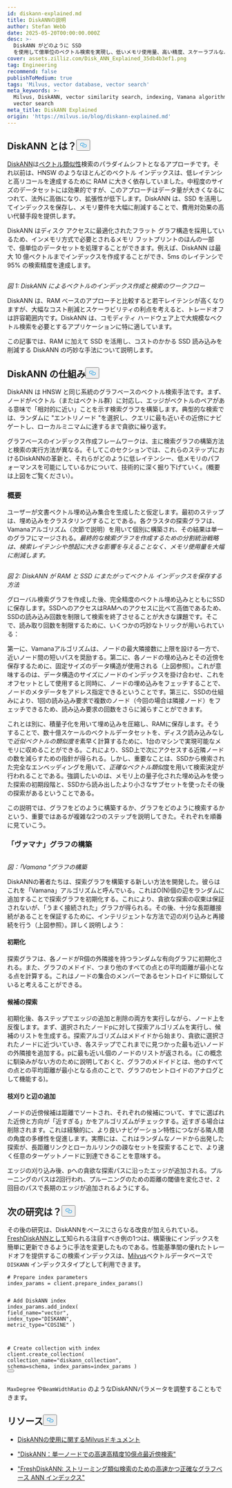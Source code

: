 ```yaml
---
id: diskann-explained.md
title: DiskANNの説明
author: Stefan Webb
date: 2025-05-20T00:00:00.000Z
desc: >-
  DiskANN がどのように SSD
  を使用して億単位のベクトル検索を実現し、低いメモリ使用量、高い精度、スケーラブルなパフォーマンスを両立させているかをご覧ください。
cover: assets.zilliz.com/Disk_ANN_Explained_35db4b3ef1.png
tag: Engineering
recommend: false
publishToMedium: true
tags: 'Milvus, vector database, vector search'
meta_keywords: >-
  Milvus, DiskANN, vector similarity search, indexing, Vamana algorithm, disk
  vector search
meta_title: DiskANN Explained
origin: 'https://milvus.io/blog/diskann-explained.md'
---
```

<h2 id="What-is-DiskANN" class="common-anchor-header">DiskANN とは？<button data-href="#What-is-DiskANN" class="anchor-icon" translate="no">
      <svg translate="no"
        aria-hidden="true"
        focusable="false"
        height="20"
        version="1.1"
        viewBox="0 0 16 16"
        width="16"
      >
        <path
          fill="#0092E4"
          fill-rule="evenodd"
          d="M4 9h1v1H4c-1.5 0-3-1.69-3-3.5S2.55 3 4 3h4c1.45 0 3 1.69 3 3.5 0 1.41-.91 2.72-2 3.25V8.59c.58-.45 1-1.27 1-2.09C10 5.22 8.98 4 8 4H4c-.98 0-2 1.22-2 2.5S3 9 4 9zm9-3h-1v1h1c1 0 2 1.22 2 2.5S13.98 12 13 12H9c-.98 0-2-1.22-2-2.5 0-.83.42-1.64 1-2.09V6.25c-1.09.53-2 1.84-2 3.25C6 11.31 7.55 13 9 13h4c1.45 0 3-1.69 3-3.5S14.5 6 13 6z"
        ></path>
      </svg>
    </button></h2><p><a href="https://github.com/microsoft/DiskANN">DiskANN</a>は<a href="https://zilliz.com/learn/vector-similarity-search">ベクトル類似性</a>検索のパラダイムシフトとなるアプローチです。それ以前は、HNSW のようなほとんどのベクトル インデックスは、低レイテンシと高リコールを達成するために RAM に大きく依存していました。中程度のサイズのデータセットには効果的ですが、このアプローチはデータ量が大きくなるにつれて、法外に高価になり、拡張性が低下します。DiskANN は、SSD を活用してインデックスを保存し、メモリ要件を大幅に削減することで、費用対効果の高い代替手段を提供します。</p>
<p>DiskANN はディスク アクセスに最適化されたフラット グラフ構造を採用しているため、インメモリ方式で必要とされるメモリ フットプリントのほんの一部で、億単位のデータセットを処理することができます。例えば、DiskANN は最大 10 億ベクトルまでインデックスを作成することができ、5ms のレイテンシで 95% の検索精度を達成します。</p>
<p>
  <span class="img-wrapper">
    <img translate="no" src="https://assets.zilliz.com/Vector_indexing_and_search_workflow_with_Disk_ANN_41cdf33652.png" alt="" class="doc-image" id="" />
    <span></span>
  </span>
</p>
<p><em>図 1: DiskANN によるベクトルのインデックス作成と検索のワークフロー</em></p>
<p>DiskANN は、RAM ベースのアプローチと比較すると若干レイテンシが高くなりますが、大幅なコスト削減とスケーラビリティの利点を考えると、トレードオフは許容範囲内です。DiskANN は、コモディティ ハードウェア上で大規模なベクトル検索を必要とするアプリケーションに特に適しています。</p>
<p>この記事では、RAM に加えて SSD を活用し、コストのかかる SSD 読み込みを削減する DiskANN の巧妙な手法について説明します。</p>
<h2 id="How-Does-DiskANN-Work" class="common-anchor-header">DiskANN の仕組み<button data-href="#How-Does-DiskANN-Work" class="anchor-icon" translate="no">
      <svg translate="no"
        aria-hidden="true"
        focusable="false"
        height="20"
        version="1.1"
        viewBox="0 0 16 16"
        width="16"
      >
        <path
          fill="#0092E4"
          fill-rule="evenodd"
          d="M4 9h1v1H4c-1.5 0-3-1.69-3-3.5S2.55 3 4 3h4c1.45 0 3 1.69 3 3.5 0 1.41-.91 2.72-2 3.25V8.59c.58-.45 1-1.27 1-2.09C10 5.22 8.98 4 8 4H4c-.98 0-2 1.22-2 2.5S3 9 4 9zm9-3h-1v1h1c1 0 2 1.22 2 2.5S13.98 12 13 12H9c-.98 0-2-1.22-2-2.5 0-.83.42-1.64 1-2.09V6.25c-1.09.53-2 1.84-2 3.25C6 11.31 7.55 13 9 13h4c1.45 0 3-1.69 3-3.5S14.5 6 13 6z"
        ></path>
      </svg>
    </button></h2><p>DiskANN は HNSW と同じ系統のグラフベースのベクトル検索手法です。まず、ノードがベクトル（またはベクトル群）に対応し、エッジがベクトルのペアがある意味で「相対的に近い」ことを示す検索グラフを構築します。典型的な検索では、ランダムに "エントリノード "を選択し、クエリに最も近いその近傍にナビゲートし、ローカルミニマムに達するまで貪欲に繰り返す。</p>
<p>グラフベースのインデックス作成フレームワークは、主に検索グラフの構築方法と検索の実行方法が異なる。そしてこのセクションでは、これらのステップにおけるDiskANNの革新と、それらがどのように低レイテンシー、低メモリのパフォーマンスを可能にしているかについて、技術的に深く掘り下げていく。(概要は上図をご覧ください）。</p>
<h3 id="An-Overview" class="common-anchor-header">概要</h3><p>ユーザーが文書ベクトル埋め込み集合を生成したと仮定します。最初のステップは、埋め込みをクラスタリングすることである。各クラスタの探索グラフは、Vamanaアルゴリズム（次節で説明）を用いて個別に構築され、その結果は単一のグラフにマージされる。<em>最終的な検索グラフを作成するための分割統治戦略は、検索レイテンシや想起に大きな影響を与えることなく、メモリ使用量を大幅に削減します。</em></p>
<p>
  <span class="img-wrapper">
    <img translate="no" src="https://assets.zilliz.com/How_Disk_ANN_stores_vector_index_across_RAM_and_SSD_d6564b087f.jpg" alt="" class="doc-image" id="" />
    <span></span>
  </span>
</p>
<p><em>図 2: DiskANN が RAM と SSD にまたがってベクトル インデックスを保存する方法</em></p>
<p>グローバル検索グラフを作成した後、完全精度のベクトル埋め込みとともにSSDに保存します。SSDへのアクセスはRAMへのアクセスに比べて高価であるため、SSDの読み込み回数を制限して検索を終了させることが大きな課題です。そこで、読み取り回数を制限するために、いくつかの巧妙なトリックが用いられている：</p>
<p>第一に、Vamanaアルゴリズムは、ノードの最大隣接数に上限を設ける一方で、近いノード間の短いパスを奨励する。第二に、各ノードの埋め込みとその近傍を保存するために、固定サイズのデータ構造が使用される（上図参照）。これが意味するのは、データ構造のサイズにノードのインデックスを掛け合わせ、これをオフセットとして使用すると同時に、ノードの埋め込みをフェッチすることで、ノードのメタデータをアドレス指定できるということです。第三に、SSDの仕組みにより、1回の読み込み要求で複数のノード（今回の場合は隣接ノード）をフェッチできるため、読み込み要求の回数をさらに減らすことができます。</p>
<p>これとは別に、積量子化を用いて埋め込みを圧縮し、RAMに保存します。そうすることで、数十億スケールのベクトルデータセットを、ディスク読み込みなしで<em>近似ベクトルの類似度を</em>素早く計算するために、1台のマシンで実現可能なメモリに収めることができる。これにより、SSD上で次にアクセスする近隣ノードの数を減らすための指針が得られる。しかし、重要なことは、SSDから検索された完全なエンベッディングを用いて、<em>正確なベクトル類似</em>度を用いて検索決定が行われることである。強調したいのは、メモリ上の量子化された埋め込みを使った探索の初期段階と、SSDから読み出したより小さなサブセットを使ったその後の探索があるということである。</p>
<p>この説明では、グラフをどのように構築するか、グラフをどのように検索するかという、重要ではあるが複雑な2つのステップを説明してきた。それぞれを順番に見ていこう。</p>
<h3 id="Vamana-Graph-Construction" class="common-anchor-header">「ヴァマナ」グラフの構築</h3><p>
  <span class="img-wrapper">
    <img translate="no" src="https://assets.zilliz.com/Vamana_Graph_Construction_ecb4dab839.jpg" alt="" class="doc-image" id="" />
    <span></span>
  </span>
</p>
<p><em>図：「Vamana "グラフの構築</em></p>
<p>DiskANNの著者たちは、探索グラフを構築する新しい方法を開発した。彼らはこれを「Vamana」アルゴリズムと呼んでいる。これはO(N)個の辺をランダムに追加することで探索グラフを初期化する。これにより、貪欲な探索の収束は保証されないが、「うまく接続された」グラフが得られる。その後、十分な長距離接続があることを保証するために、インテリジェントな方法で辺の刈り込みと再接続を行う（上図参照）。詳しく説明しよう：</p>
<h4 id="Initialization" class="common-anchor-header">初期化</h4><p>探索グラフは、各ノードがR個の外隣接を持つランダムな有向グラフに初期化される。また、グラフのメドイド、つまり他のすべての点との平均距離が最小となる点を計算する。これはノードの集合のメンバーであるセントロイドに類似していると考えることができる。</p>
<h4 id="Search-for-Candidates" class="common-anchor-header">候補の探索</h4><p>初期化後、各ステップでエッジの追加と削除の両方を実行しながら、ノード上を反復します。まず、選択されたノードpに対して探索アルゴリズムを実行し、候補のリストを生成する。探索アルゴリズムはメドイドから始まり、貪欲に選択されたノードに近づいていき、各ステップでこれまでに見つかった最も近いノードの外隣接を追加する。pに最も近いL個のノードのリストが返される。(この概念に馴染みがない方のために説明しておくと、グラフのメドイドとは、他のすべての点との平均距離が最小となる点のことで、グラフのセントロイドのアナログとして機能する)。</p>
<h4 id="Pruning-and-Adding-Edges" class="common-anchor-header">枝刈りと辺の追加</h4><p>ノードの近傍候補は距離でソートされ、それぞれの候補について、すでに選ばれた近傍と方向が「近すぎる」かをアルゴリズムがチェックする。近すぎる場合は削除されます。これは経験的に、より良いナビゲーション特性につながる隣人間の角度の多様性を促進します。実際には、これはランダムなノードから出発した探索が、長距離リンクとローカルリンクの疎なセットを探索することで、より速く任意のターゲットノードに到達できることを意味する。</p>
<p>エッジの刈り込み後、pへの貪欲な探索パスに沿ったエッジが追加される。プルーニングのパスは2回行われ、プルーニングのための距離の閾値を変化させ、2回目のパスで長期のエッジが追加されるようにする。</p>
<h2 id="What’s-Next" class="common-anchor-header">次の研究は？<button data-href="#What’s-Next" class="anchor-icon" translate="no">
      <svg translate="no"
        aria-hidden="true"
        focusable="false"
        height="20"
        version="1.1"
        viewBox="0 0 16 16"
        width="16"
      >
        <path
          fill="#0092E4"
          fill-rule="evenodd"
          d="M4 9h1v1H4c-1.5 0-3-1.69-3-3.5S2.55 3 4 3h4c1.45 0 3 1.69 3 3.5 0 1.41-.91 2.72-2 3.25V8.59c.58-.45 1-1.27 1-2.09C10 5.22 8.98 4 8 4H4c-.98 0-2 1.22-2 2.5S3 9 4 9zm9-3h-1v1h1c1 0 2 1.22 2 2.5S13.98 12 13 12H9c-.98 0-2-1.22-2-2.5 0-.83.42-1.64 1-2.09V6.25c-1.09.53-2 1.84-2 3.25C6 11.31 7.55 13 9 13h4c1.45 0 3-1.69 3-3.5S14.5 6 13 6z"
        ></path>
      </svg>
    </button></h2><p>その後の研究は、DiskANNをベースにさらなる改良が加えられている。<a href="https://arxiv.org/abs/2105.09613">FreshDiskANNとして</a>知られる注目すべき例の1つは、構築後にインデックスを簡単に更新できるように手法を変更したものである。性能基準間の優れたトレードオフを提供するこの検索インデックスは、<a href="https://milvus.io/docs/overview.md">Milvus</a>ベクトルデータベースで<code translate="no">DISKANN</code> インデックスタイプとして利用できます。</p>
<pre><code translate="no" class="language-python"><span class="hljs-comment"># Prepare index parameters</span>
index_params = client.prepare_index_params()

<span class="hljs-comment"># Add DiskANN index</span>
index_params.add_index(
    field_name=<span class="hljs-string">&quot;vector&quot;</span>,
    index_type=<span class="hljs-string">&quot;DISKANN&quot;</span>,
    metric_type=<span class="hljs-string">&quot;COSINE&quot;</span>
)

<span class="hljs-comment"># Create collection with index</span>
client.create_collection(
    collection_name=<span class="hljs-string">&quot;diskann_collection&quot;</span>,
    schema=schema,
    index_params=index_params
)
<button class="copy-code-btn"></button></code></pre>
<p><code translate="no">MaxDegree</code> や<code translate="no">BeamWidthRatio</code> のようなDiskANNパラメータを調整することもできます。</p>
<h2 id="Resources" class="common-anchor-header">リソース<button data-href="#Resources" class="anchor-icon" translate="no">
      <svg translate="no"
        aria-hidden="true"
        focusable="false"
        height="20"
        version="1.1"
        viewBox="0 0 16 16"
        width="16"
      >
        <path
          fill="#0092E4"
          fill-rule="evenodd"
          d="M4 9h1v1H4c-1.5 0-3-1.69-3-3.5S2.55 3 4 3h4c1.45 0 3 1.69 3 3.5 0 1.41-.91 2.72-2 3.25V8.59c.58-.45 1-1.27 1-2.09C10 5.22 8.98 4 8 4H4c-.98 0-2 1.22-2 2.5S3 9 4 9zm9-3h-1v1h1c1 0 2 1.22 2 2.5S13.98 12 13 12H9c-.98 0-2-1.22-2-2.5 0-.83.42-1.64 1-2.09V6.25c-1.09.53-2 1.84-2 3.25C6 11.31 7.55 13 9 13h4c1.45 0 3-1.69 3-3.5S14.5 6 13 6z"
        ></path>
      </svg>
    </button></h2><ul>
<li><p><a href="https://milvus.io/docs/disk_index.md#On-disk-Index">DiskANNの使用に関するMilvusドキュメント</a></p></li>
<li><p><a href="https://suhasjs.github.io/files/diskann_neurips19.pdf">"DiskANN：単一ノードでの高速高精度10億点最近傍検索"</a></p></li>
<li><p><a href="https://arxiv.org/abs/2105.09613">"FreshDiskANN: ストリーミング類似検索のための高速かつ正確なグラフベース ANN インデックス"</a></p></li>
</ul>
